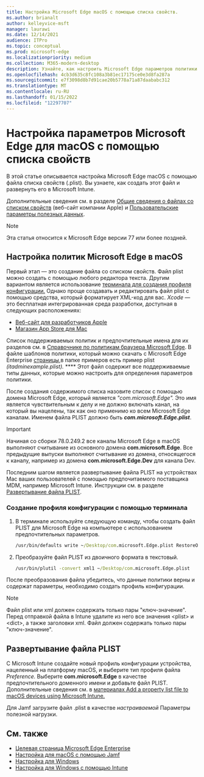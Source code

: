 ```yaml
---
title: Настройка Microsoft Edge macOS с помощью списка свойств.
ms.author: brianalt
author: kelleyvice-msft
manager: laurawi
ms.date: 12/14/2021
audience: ITPro
ms.topic: conceptual
ms.prod: microsoft-edge
ms.localizationpriority: medium
ms.collection: M365-modern-desktop
description: Узнайте, как настроить Microsoft Edge параметров политики на macOS с помощью списка свойств, которые можно развернуть для Microsoft Intune.
ms.openlocfilehash: 4cb3d635c8fc108a3b81ec17175ce0e3d8fa287a
ms.sourcegitcommit: e7f3098d8b7d91cae20b5778a71a87daababc312
ms.translationtype: MT
ms.contentlocale: ru-RU
ms.lasthandoff: 01/15/2022
ms.locfileid: "12297707"
---
```

# <a name="configure-microsoft-edge-policy-settings-for-macos-using-a-property-list"></a>Настройка параметров Microsoft Edge для macOS с помощью списка свойств

В этой статье описывается настройка Microsoft Edge macOS с помощью файла списка свойств (\.plist). Вы узнаете, как создать этот файл и развернуть его в Microsoft Intune.

Дополнительные сведения см. в разделе [Общие сведения о файлах со списком свойств](https://developer.apple.com/library/archive/documentation/General/Reference/InfoPlistKeyReference/Articles/AboutInformationPropertyListFiles.html) (веб-сайт компании Apple) и [Пользовательские параметры полезных данных](https://support.apple.com/guide/mdm/custom-mdm9abbdbe7/1/web/1).

> [!NOTE]
> Эта статья относится к Microsoft Edge версии 77 или более поздней.

## <a name="configure-microsoft-edge-policies-on-macos"></a>Настройка политик Microsoft Edge в macOS

Первый этап — это создание файла со списком свойств. Файл plist можно создать с помощью любого редактора текста. Другим вариантом является использование [терминала для создания профиля конфигурации.](#create-a-configuration-profile-using-terminal) Однако проще создавать и редактировать файл plist с помощью средства, который форматирует XML-код для вас. *Xcode* — это бесплатная интегрированная среда разработки, доступная в следующих расположениях:

- [Веб-сайт для разработчиков Apple](https://developer.apple.com/xcode/)
- [Магазин App Store для Mac](https://apps.apple.com/app/xcode/id497799835?mt=12)

Список поддерживаемых политик и предпочтительные имена для их разделов см. в [Справочнике по политикам браузера Microsoft Edge](./microsoft-edge-policies.md). В файле шаблонов политики, который можно скачать с Microsoft Edge Enterprise [страницы,](https://aka.ms/EdgeEnterprise)в папке примеров есть пример plist *(itadminexample.plist).* **** Этот файл содержит все поддерживаемые типы данных, которые можно настроить для определения параметров политики.

После создания содержимого списка назовите список с помощью домена Microsoft Edge, который является *"com.microsoft.Edge".* Это имя является чувствительным к делу и не должно включать канал, на который вы нацелены, так как оно применимо ко всем Microsoft Edge каналам. Именем файла PLIST должно быть **_com.microsoft.Edge.plist_**.

> [!IMPORTANT]
> Начиная со сборки 78.0.249.2 все каналы Microsoft Edge в macOS выполняют считывание из основного домена **com.microsoft.Edge**. Все предыдущие выпуски выполняют считывание из домена, относящегося к каналу, например из домена **com.microsoft.Edge.Dev** для канала Dev.

Последним шагом является развертывание файла PLIST на устройствах Mac ваших пользователей с помощью предпочитаемого поставщика MDM, например Microsoft Intune. Инструкции см. в разделе [Развертывание файла PLIST](#deploy-your-plist).

### <a name="create-a-configuration-profile-using-terminal"></a>Создание профиля конфигурации с помощью терминала

1. В терминале используйте следующую команду, чтобы создать файл PLIST для Microsoft Edge на компьютере с использованием предпочтительных параметров.

   ```cmd
   /usr/bin/defaults write ~/Desktop/com.microsoft.Edge.plist RestoreOnStartup -int 1
   ```

2. Преобразуйте файл PLIST из двоичного формата в текстовый.

   ```cmd
   /usr/bin/plutil -convert xml1 ~/Desktop/com.microsoft.Edge.plist
   ```

После преобразования файла убедитесь, что данные политики верны и содержат параметры, необходимо создать профиль конфигурации.

> [!NOTE]
> Файл plist или xml должен содержать только пары "ключ-значение". Перед отправкой файла в Intune удалите из него все значения \<plist> и \<dict>, а также заголовки xml. Файл должен содержать только пары "ключ-значение".

## <a name="deploy-your-plist"></a>Развертывание файла PLIST

С Microsoft Intune создайте новый профиль конфигурации устройства, нацеленный на платформу macOS, и выберите тип профиля файла *Preference.* Выберите **com.microsoft.Edge** в качестве предпочтительного доменного имени и добавьте файл PLIST. Дополнительные сведения см. в [материалах Add a property list file to macOS devices using Microsoft Intune.](/intune/configuration/preference-file-settings-macos)

Для Jamf загрузите файл \.plist в качестве *настраиваемой* Параметры полезной нагрузки.

## <a name="see-also"></a>См. также

- [Целевая страница Microsoft Edge Enterprise](https://aka.ms/EdgeEnterprise)
- [Настройка для macOS с помощью Jamf](configure-microsoft-edge-on-mac-jamf.md)
- [Настройка для Windows](configure-microsoft-edge.md)
- [Настройка для Windows с помощью Intune](configure-edge-with-intune.md)